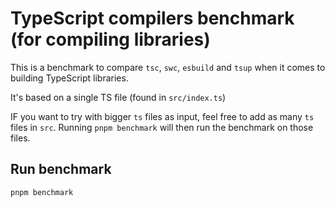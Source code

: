 # TypeScript compilers benchmark (for compiling libraries)

This is a benchmark to compare `tsc`, `swc`, `esbuild` and `tsup` when it comes to building TypeScript libraries. 

It's based on a single TS file (found in `src/index.ts`)

IF you want to try with bigger `ts` files as input, feel free to add as many `ts` files in `src`. 
Running `pnpm benchmark` will then run the benchmark on those files.

## Run benchmark

```
pnpm benchmark
```
